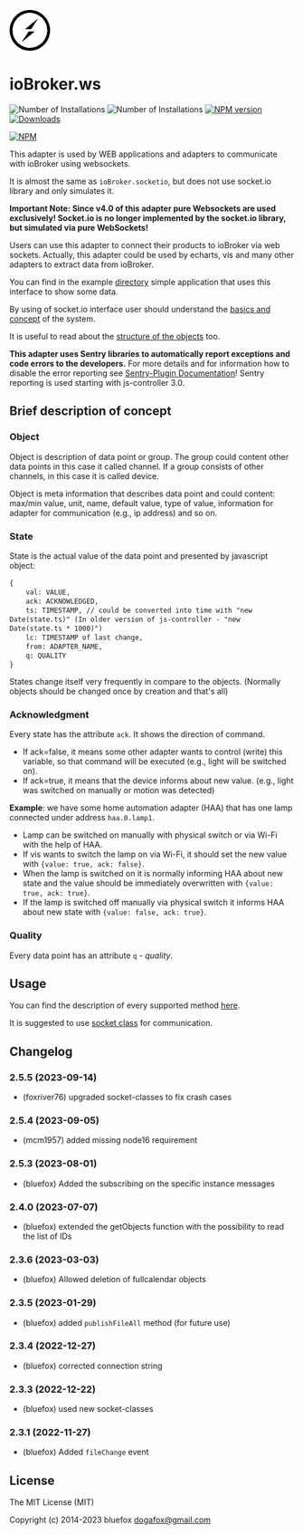 ![Logo](admin/ws.png)
# ioBroker.ws

![Number of Installations](http://iobroker.live/badges/ws-installed.svg) ![Number of Installations](http://iobroker.live/badges/ws-stable.svg) [![NPM version](http://img.shields.io/npm/v/iobroker.ws.svg)](https://www.npmjs.com/package/iobroker.ws)
[![Downloads](https://img.shields.io/npm/dm/iobroker.ws.svg)](https://www.npmjs.com/package/iobroker.ws)

[![NPM](https://nodei.co/npm/iobroker.ws.png?downloads=true)](https://nodei.co/npm/iobroker.ws/)

This adapter is used by WEB applications and adapters to communicate with ioBroker using websockets.

It is almost the same as `ioBroker.socketio`, but does not use socket.io library and only simulates it.

**Important Note: Since v4.0 of this adapter pure Websockets are used exclusively! Socket.io is no longer implemented by the socket.io library, but simulated via pure WebSockets!**

Users can use this adapter to connect their products to ioBroker via web sockets.
Actually, this adapter could be used by echarts, vis and many other adapters to extract data from ioBroker.

You can find in the example [directory](https://github.com/ioBroker/ioBroker.ws/tree/master/example) simple application that uses this interface to show some data.

By using of socket.io interface user should understand the [basics and concept](https://github.com/ioBroker/ioBroker) of the system.

It is useful to read about the [structure of the objects](https://github.com/ioBroker/ioBroker/blob/master/doc/SCHEMA.md) too. 

**This adapter uses Sentry libraries to automatically report exceptions and code errors to the developers.** For more details and for information how to disable the error reporting see [Sentry-Plugin Documentation](https://github.com/ioBroker/plugin-sentry#plugin-sentry)! Sentry reporting is used starting with js-controller 3.0.

## Brief description of concept
### Object
Object is description of data point or group. The group could content other data points in this case it called channel. If a group consists of other channels, in this case it is called device. 

Object is meta information that describes data point and could content: max/min value, unit, name, default value, type of value, information for adapter for communication (e.g., ip address) and so on.

### State
State is the actual value of the data point and presented by javascript object: 
```
{
    val: VALUE, 
    ack: ACKNOWLEDGED, 
    ts: TIMESTAMP, // could be converted into time with "new Date(state.ts)" (In older version of js-controller - "new Date(state.ts * 1000)")
    lc: TIMESTAMP of last change, 
    from: ADAPTER_NAME, 
    q: QUALITY
}
```

States change itself very frequently in compare to the objects. (Normally objects should be changed once by creation and that's all) 

### Acknowledgment
Every state has the attribute `ack`. It shows the direction of command. 
- If ack=false, it means some other adapter wants to control (write) this variable, so that command will be executed (e.g., light will be switched on).
- If ack=true, it means that the device informs about new value. (e.g., light was switched on manually or motion was detected)
 
**Example**: we have some home automation adapter (HAA) that has one lamp connected under address `haa.0.lamp1`. 
- Lamp can be switched on manually with physical switch or via Wi-Fi with the help of HAA. 
- If vis wants to switch the lamp on via Wi-Fi, it should set the new value with ```{value: true, ack: false}```. 
- When the lamp is switched on it is normally informing HAA about new state and the value should be immediately overwritten with ```{value: true, ack: true}```.
- If the lamp is switched off manually via physical switch it informs HAA about new state with ```{value: false, ack: true}```. 

### Quality
Every data point has an attribute `q` - *quality*. 

## Usage
You can find the description of every supported method [here](https://github.com/ioBroker/ioBroker.socket-classes#web-methods).

It is suggested to use [socket class](https://github.com/ioBroker/socket-client) for communication. 

<!--
	Placeholder for the next version (at the beginning of the line):
	### **WORK IN PROGRESS**
-->

## Changelog
### 2.5.5 (2023-09-14)
* (foxriver76) upgraded socket-classes to fix crash cases

### 2.5.4 (2023-09-05)
* (mcm1957) added missing node16 requirement

### 2.5.3 (2023-08-01)
* (bluefox) Added the subscribing on the specific instance messages

### 2.4.0 (2023-07-07)
* (bluefox) extended the getObjects function with the possibility to read the list of IDs

### 2.3.6 (2023-03-03)
* (bluefox) Allowed deletion of fullcalendar objects

### 2.3.5 (2023-01-29)
* (bluefox) added `publishFileAll` method (for future use)

### 2.3.4 (2022-12-27)
* (bluefox) corrected connection string

### 2.3.3 (2022-12-22)
* (bluefox) used new socket-classes

### 2.3.1 (2022-11-27)
* (bluefox) Added `fileChange` event

## License
The MIT License (MIT)

Copyright (c) 2014-2023 bluefox <dogafox@gmail.com>

